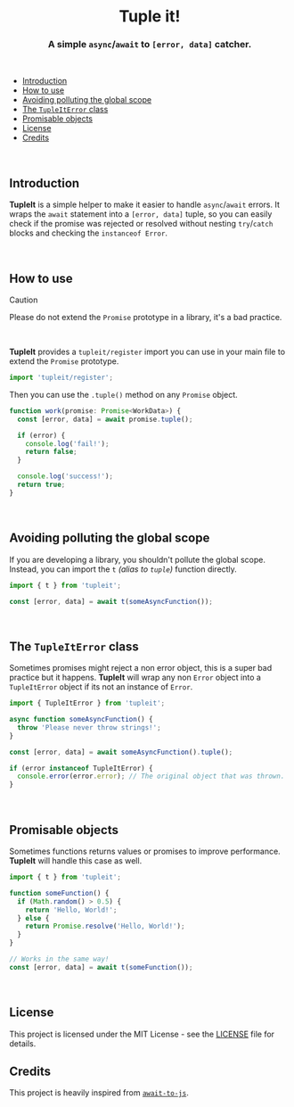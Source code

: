 <h1 align="center">
  Tuple it!
</h1>

<h3 align="center">
  A simple <code>async</code>/<code>await</code> to <code>[error, data]</code> catcher.
</h3>

<br />

- [Introduction](#introduction)
- [How to use](#how-to-use)
- [Avoiding polluting the global scope](#avoiding-polluting-the-global-scope)
- [The `TupleItError` class](#the-tupleiterror-class)
- [Promisable objects](#promisable-objects)
- [License](#license)
- [Credits](#credits)

<br />

## Introduction

**TupleIt** is a simple helper to make it easier to handle `async`/`await` errors. It wraps the `await` statement into a `[error, data]` tuple, so you can easily check if the promise was rejected or resolved without nesting `try`/`catch` blocks and checking the `instanceof Error`.

<br />

## How to use

> [!CAUTION]
> Please do not extend the `Promise` prototype in a library, it's a bad practice.

<br />

**TupleIt** provides a `tupleit/register` import you can use in your main file to extend the `Promise` prototype.

```ts
import 'tupleit/register';
```

Then you can use the `.tuple()` method on any `Promise` object.

```ts
function work(promise: Promise<WorkData>) {
  const [error, data] = await promise.tuple();

  if (error) {
    console.log('fail!');
    return false;
  }

  console.log('success!');
  return true;
}
```

<br />

## Avoiding polluting the global scope

If you are developing a library, you shouldn't pollute the global scope. Instead, you can import the `t` _(alias to `tuple`)_ function directly.

```ts
import { t } from 'tupleit';

const [error, data] = await t(someAsyncFunction());
```

<br />

## The `TupleItError` class

Sometimes promises might reject a non error object, this is a super bad practice but it happens. **TupleIt** will wrap any non `Error` object into a `TupleItError` object if its not an instance of `Error`.

```ts
import { TupleItError } from 'tupleit';

async function someAsyncFunction() {
  throw 'Please never throw strings!';
}

const [error, data] = await someAsyncFunction().tuple();

if (error instanceof TupleItError) {
  console.error(error.error); // The original object that was thrown.
}
```

<br />

## Promisable objects

Sometimes functions returns values or promises to improve performance. **TupleIt** will handle this case as well.

```ts
import { t } from 'tupleit';

function someFunction() {
  if (Math.random() > 0.5) {
    return 'Hello, World!';
  } else {
    return Promise.resolve('Hello, World!');
  }
}

// Works in the same way!
const [error, data] = await t(someFunction());
```

<br />

## License

This project is licensed under the MIT License - see the [LICENSE](LICENSE) file for details.
<br />

## Credits

This project is heavily inspired from [`await-to-js`](https://www.npmjs.com/package/await-to-js).

<br />
